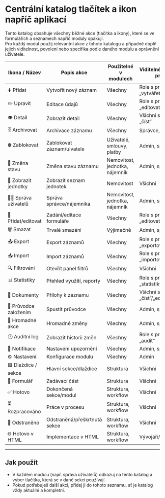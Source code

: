 # Centrální katalog tlačítek a ikon napříč aplikací

Tento katalog obsahuje všechny běžné akce (tlačítka a ikony), které se ve formulářích a seznamech napříč moduly opakují.  
Pro každý modul použij relevantní akce z tohoto katalogu a případně doplň jejich viditelnost, povolení nebo specifika podle daného modulu a oprávnění uživatele.

| Ikona / Název           | Popis akce                  | Použitelné v modulech        | Viditelné/aktivní pro        | Poznámka / Specifika              |
|-------------------------|-----------------------------|------------------------------|------------------------------|------------------------------------|
| ➕ Přidat                | Vytvořit nový záznam        | Všechny                      | Role s právem „vytvářet“     | Kontextové (např. typ záznamu)     |
| ✏️ Upravit              | Editace údajů               | Všechny                      | Role s právem „editovat“     | Někde pouze pro určité stavy       |
| 👁️ Detail               | Zobrazit detail             | Všechny                      | Všichni s právem „číst“      |                                    |
| 🗄️ Archivovat           | Archivace záznamu           | Všechny                      | Správce, admin               | Jen pokud není aktivní vazba       |
| ⛔ Zablokovat            | Zablokovat záznam/uivatele  | Uživatelé, smlouvy, platby   | Admin, správce               | Stav se změní na „blokováno“       |
| 🔄 Změna stavu           | Změna stavu záznamu         | Nemovitost, jednotka, nájemník | Admin, správce           | Aktivní/archivovaná/blokovaná      |
| 🏢 Zobrazit jednotky     | Zobrazit seznam jednotek    | Nemovitost                   | Všichni                      | Přechod na detailní výpis jednotek |
| 🧑‍💼 Správa uživatelů     | Správa správce/nájemníka    | Nemovitost, jednotka, nájemník| Admin, správce           | Přiřazení, odebrání, nastavení práv|
| 📝 Přidat/editovat       | Zadání/editace formuláře    | Všechny                      | Role s právem „editovat“     |                                    |
| 🗑️ Smazat                | Trvalé smazání              | Výjimečně                    | Admin, správce               | Jen bez návazností, historie       |
| 📤 Export                | Export záznamů              | Všechny                      | Role s právem „exportovat“   | CSV, XLSX, PDF                     |
| 📥 Import                | Import záznamů              | Všechny                      | Role s právem „importovat“   | CSV, XLSX                          |
| 🔍 Filtrování            | Otevřít panel filtrů        | Všechny                      | Všichni                      |                                    |
| 📊 Statistiky            | Přehled využití, reporty    | Všechny                      | Role s právem „statistiky“   |                                    |
| 📑 Dokumenty             | Přílohy k záznamu           | Všechny                      | Všichni s právem „číst“/„edit“ |                                    |
| 📝 Průvodce založením    | Spustit průvodce            | Všechny                      | Admin, správce               | Wizard, krokování                  |
| 🧾 Hromadné akce         | Hromadné změny              | Všechny                      | Admin, správce               | Import, export, přiřazení, stav    |
| 🕓 Auditní log           | Zobrazit historii změn      | Všechny                      | Role s právem „audit“        |                                    |
| 🚨 Notifikace            | Nastavení upozornění        | Všechny                      | Admin, správce               | Nastavení triggerů                 |
| ⚙️ Nastavení             | Konfigurace modulu          | Všechny                      | Admin                        |                                    |
| 🟦 Dlaždice / sekce      | Hlavní sekce/dlaždice       | Struktura                    | Všichni                      | Používá se ve strukturách          |
| 📝 Formulář              | Zadávací část               | Struktura                    | Všichni                      | Používá se ve strukturách          |
| ✅ Hotovo                | Dokončená sekce/modul       | Struktura, workflow          | Všichni                      | Používá se ve struktuře modulů     |
| ⏳ Rozpracováno          | Práce v procesu             | Struktura, workflow          | Všichni                      | Používá se ve struktuře modulů     |
| 🚫 Odstraněno            | Odstraněná/přeškrtnutá sekce| Struktura, workflow          | Všichni                      | Přeškrtnutí řádku                  |
| 🌐 Hotovo v HTML         | Implementace v HTML         | Struktura, workflow          | Vývojáři/testeři             | Používá se ve struktuře modulů     |

---

## Jak použít

- V každém modulu (např. správa uživatelů) odkazuj na tento katalog a vyber tlačítka, která se v dané sekci používají.
- Pokud potřebuješ další akci, přidej ji do tohoto seznamu, ať je katalog vždy aktuální a kompletní.
